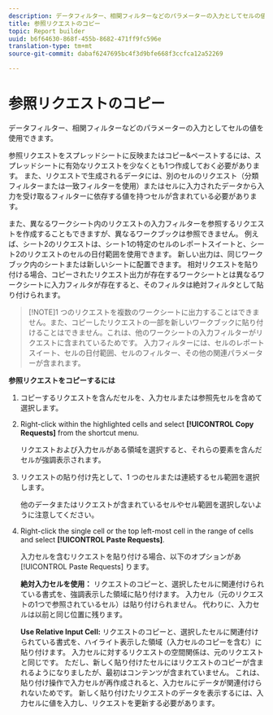 ```yaml
---
description: データフィルター、相関フィルターなどのパラメーターの入力としてセルの値を使用できます。
title: 参照リクエストのコピー
topic: Report builder
uuid: b6f64630-868f-455b-8682-471ff9fc596e
translation-type: tm+mt
source-git-commit: dabaf6247695bc4f3d9bfe668f3ccfca12a52269

---
```



# 参照リクエストのコピー

データフィルター、相関フィルターなどのパラメーターの入力としてセルの値を使用できます。

参照リクエストをスプレッドシートに反映またはコピー&amp;ペーストするには、スプレッドシートに有効なリクエストを少なくとも1つ作成しておく必要があります。 また、リクエストで生成されるデータには、別のセルのリクエスト（分類フィルターまたは一致フィルターを使用）またはセルに入力されたデータから入力を受け取るフィルターに依存する値を持つセルが含まれている必要があります。

また、異なるワークシート内のリクエストの入力フィルターを参照するリクエストを作成することもできますが、異なるワークブックは参照できません。 例えば、シート2のリクエストは、シート1の特定のセルのレポートスイートと、シート2のリクエストのセルの日付範囲を使用できます。 新しい出力は、同じワークブック内のシートまたは新しいシートに配置できます。 相対リクエストを貼り付ける場合、コピーされたリクエスト出力が存在するワークシートとは異なるワークシートに入力フィルタが存在すると、そのフィルタは絶対フィルタとして貼り付けられます。

>[!NOTE]1 つのリクエストを複数のワークシートに出力することはできません。また、コピーしたリクエストの一部を新しいワークブックに貼り付けることはできません。これは、他のワークシートの入力フィルターがリクエストに含まれているためです。 入力フィルターには、セルのレポートスイート、セルの日付範囲、セルのフィルター、その他の関連パラメーターが含まれます。

**参照リクエストをコピーするには**

1. コピーするリクエストを含んだセルを、入力セルまたは参照先セルを含めて選択します。
1. Right-click within the highlighted cells and select **[!UICONTROL Copy Requests]** from the shortcut menu.

   リクエストおよび入力セルがある領域を選択すると、それらの要素を含んだセルが強調表示されます。
1. リクエストの貼り付け先として、1 つのセルまたは連続するセル範囲を選択します。

   他のデータまたはリクエストが含まれているセルやセル範囲を選択しないように注意してください。
1. Right-click the single cell or the top left-most cell in the range of cells and select **[!UICONTROL Paste Requests]**.

   入力セルを含むリクエストを貼り付ける場合、以下のオプションがあ [!UICONTROL Paste Requests] ります。

   **絶対入力セルを使用：** リクエストのコピーと、選択したセルに関連付けられている書式を、強調表示した領域に貼り付けます。 入力セル（元のリクエストの1つで参照されているセル）は貼り付けられません。 代わりに、入力セルは以前と同じ位置に残ります。

   **Use Relative Input Cell:** リクエストのコピーと、選択したセルに関連付けられている書式を、ハイライト表示した領域（入力セルのコピーを含む）に貼り付けます。 入力セルに対するリクエストの空間関係は、元のリクエストと同じです。 ただし、新しく貼り付けたセルにはリクエストのコピーが含まれるようになりましたが、最初はコンテンツが含まれていません。 これは、貼り付け操作で入力セルが再作成されると、入力セルにデータが関連付けられないためです。 新しく貼り付けたリクエストのデータを表示するには、入力セルに値を入力し、リクエストを更新する必要があります。
